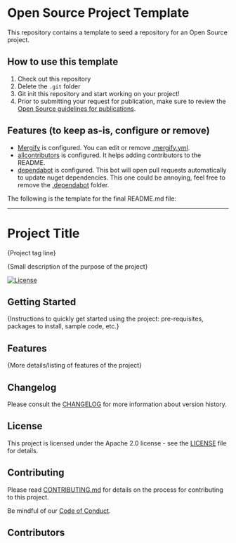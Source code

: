 # Open Source Project Template

This repository contains a template to seed a repository for an Open Source
project.

## How to use this template

1. Check out this repository
2. Delete the `.git` folder
3. Git init this repository and start working on your project!
4. Prior to submitting your request for publication, make sure to review the
   [Open Source guidelines for publications](https://nventive.visualstudio.com/Internal/_wiki/wikis/Internal_wiki?wikiVersion=GBwikiMaster&pagePath=%2FOpen%20Source%2FPublishing&pageId=7120).

## Features (to keep as-is, configure or remove)
- [Mergify](https://mergify.io/) is configured. You can edit or remove [.mergify.yml](/.mergify.yml).
- [allcontributors](https://allcontributors.org/) is configured. It helps adding contributors to the README.
- [dependabot](https://dependabot.com/) is configured. This bot will open pull requests automatically to update nuget dependencies. This one could be annoying, feel free to remove the [.dependabot](/.dependabot) folder.

The following is the template for the final README.md file:

---

# Project Title

{Project tag line}

{Small description of the purpose of the project}

[![License](https://img.shields.io/badge/License-Apache%202.0-blue.svg)](LICENSE)

## Getting Started

{Instructions to quickly get started using the project: pre-requisites, packages
to install, sample code, etc.}

## Features

{More details/listing of features of the project}

## Changelog

Please consult the [CHANGELOG](CHANGELOG.md) for more information about version
history.

## License

This project is licensed under the Apache 2.0 license - see the
[LICENSE](LICENSE) file for details.

## Contributing

Please read [CONTRIBUTING.md](CONTRIBUTING.md) for details on the process for
contributing to this project.

Be mindful of our [Code of Conduct](CODE_OF_CONDUCT.md).

## Contributors

<!-- ALL-CONTRIBUTORS-LIST:START - Do not remove or modify this section -->
<!-- ALL-CONTRIBUTORS-LIST:END -->
